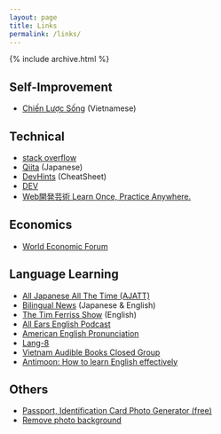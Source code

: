 ```yaml
---
layout: page
title: Links
permalink: /links/
---
```

{% include archive.html %}

## Self-Improvement
- [Chiến Lược Sống](https://chienluocsong.com/) (Vietnamese)

## Technical
- [stack overflow](https://stackoverflow.com/)
- [Qiita](https://qiita.com/) (Japanese)
- [DevHints](https://devhints.io/) (CheatSheet)
- [DEV](https://dev.to/)
- [Web開発芸術 Learn Once, Practice Anywhere.](https://sites.google.com/site/webdevelopart/)

## Economics
- [World Economic Forum](https://www.weforum.org/)

## Language Learning
- [All Japanese All The Time (AJATT)](http://www.alljapaneseallthetime.com/blog/)
- [Bilingual News](https://bilingualnews.libsyn.com/) (Japanese & English)
- [The Tim Ferriss Show](https://tim.blog/podcast/) (English)
- [All Ears English Podcast](https://www.allearsenglish.com/episodes/)
- [American English Pronunciation](https://pronuncian.com/)
- [Lang-8](https://lang-8.com/)
- [Vietnam Audible Books Closed Group](https://www.facebook.com/groups/audiblevietnam/)
- [Antimoon: How to learn English effectively](https://www.antimoon.com)

## Others
- [Passport, Identification Card Photo Generator (free)](https://www.idphoto4you.com/)
- [Remove photo background](https://www.remove.bg/)
